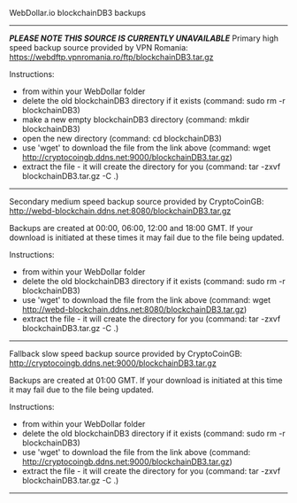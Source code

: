 WebDollar.io blockchainDB3 backups

-----------

***PLEASE NOTE THIS SOURCE IS CURRENTLY UNAVAILABLE***
Primary high speed backup source provided by VPN Romania:
https://webdftp.vpnromania.ro/ftp/blockchainDB3.tar.gz

Instructions: 
+ from within your WebDollar folder
+ delete the old blockchainDB3 directory if it exists (command: sudo rm -r blockchainDB3)
+ make a new empty blockchainDB3 directory (command: mkdir blockchainDB3)
+ open the new directory (command: cd blockchainDB3)
+ use 'wget' to download the file from the link above (command: wget http://cryptocoingb.ddns.net:9000/blockchainDB3.tar.gz)
+ extract the file - it will create the directory for you (command: tar -zxvf blockchainDB3.tar.gz -C .)

-----------

Secondary medium speed backup source provided by CryptoCoinGB:
http://webd-blockchain.ddns.net:8080/blockchainDB3.tar.gz

Backups are created at 00:00, 06:00, 12:00 and 18:00 GMT.
If your download is initiated at these times it may fail due to the file being updated.

Instructions:
+ from within your WebDollar folder
+ delete the old blockchainDB3 directory if it exists (command: sudo rm -r blockchainDB3)
+ use 'wget' to download the file from the link above (command: wget http://webd-blockchain.ddns.net:8080/blockchainDB3.tar.gz)
+ extract the file - it will create the directory for you (command: tar -zxvf blockchainDB3.tar.gz -C .)

-----------

Fallback slow speed backup source provided by CryptoCoinGB:
http://cryptocoingb.ddns.net:9000/blockchainDB3.tar.gz

Backups are created at 01:00 GMT.
If your download is initiated at this time it may fail due to the file being updated.

Instructions:
+ from within your WebDollar folder
+ delete the old blockchainDB3 directory if it exists (command: sudo rm -r blockchainDB3)
+ use 'wget' to download the file from the link above (command: http://cryptocoingb.ddns.net:9000/blockchainDB3.tar.gz)
+ extract the file - it will create the directory for you (command: tar -zxvf blockchainDB3.tar.gz -C .)

-----------
